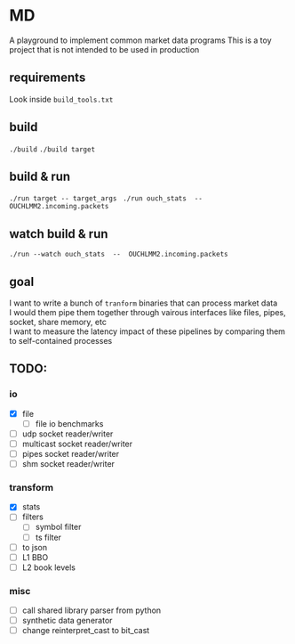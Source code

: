 # MD

A playground to implement common market data programs
This is a toy project that is not intended to be used in production

## requirements

Look inside `build_tools.txt`

## build

`./build`
`./build target`

## build & run

`./run target -- target_args `
`./run ouch_stats  --  OUCHLMM2.incoming.packets`

## watch build & run

`./run --watch ouch_stats  --  OUCHLMM2.incoming.packets`

## goal

I want to write a bunch of `tranform` binaries that can process market data  
I would them pipe them together through vairous interfaces like files, pipes, socket, share memory, etc  
I want to measure the latency impact of these pipelines by comparing them to self-contained processes

## TODO:

### io

- [x] file
  - [ ] file io benchmarks
- [ ] udp socket reader/writer
- [ ] multicast socket reader/writer
- [ ] pipes socket reader/writer
- [ ] shm socket reader/writer

### transform

- [x] stats
- [ ] filters
  - [ ] symbol filter
  - [ ] ts filter
- [ ] to json
- [ ] L1 BBO
- [ ] L2 book levels

### misc

- [ ] call shared library parser from python
- [ ] synthetic data generator
- [ ] change reinterpret_cast to bit_cast
